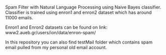Spam Filter with Natural Language Processing using Naive Bayes classifier.
Classifier is trained using enron1 and enron2 dataset which has around 11000 emails.

Enron1 and Enron2 datasets can be found on link:
www2.aueb.gr/users/ion/data/enron-spam/

In this repository you can also find testMail folder which contains spam email pulled from my personal old email account.
